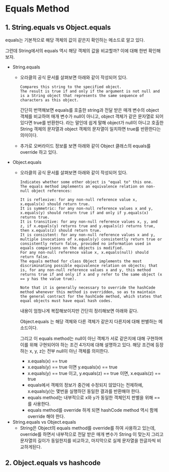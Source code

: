 # Equals Method

## 1. String.equals vs Object.equals
equals는 기본적으로 해당 객체의 값이 같은지 확인하는 메소드로 알고 있다.

그런데 String에서의 equals 역시 해당 객체의 값을 비교할까? 이에 대해 한번 확인해 보자.

- String.equals
    - 오라클의 공식 문서를 살펴보면 아래와 같이 작성되어 있다.
        ```
        Compares this string to the specified object. 
        The result is true if and only if the argument is not null and is a String object that represents the same sequence of characters as this object.
        ```
        간단히 번역해보면 equals를 호출한 string과 전달 받은 매개 변수의 object 객체를 비교하여 매개 변수가 null이 아니고, object 객체가 같은 문자열로 되어있다면 true를 반환한다.
        라는 말인데 쉽게 말해 object가 null이 아니고 호출한 String 객체의 문자열과 object 객체의 문자열이 일치하면 true를 반환한다는 의미이다.

    - 추가로 오버라이드 정보를 보면 아래와 같이 Object 클래스의 equals를 override 하고 있다.
- Object.equals 
    - 오라클의 공식 문서를 살펴보면 아래와 같이 작성되어 있다.
        ```
        Indicates whether some other object is "equal to" this one.
        The equals method implements an equivalence relation on non-null object references:

        It is reflexive: for any non-null reference value x, x.equals(x) should return true.
        It is symmetric: for any non-null reference values x and y, x.equals(y) should return true if and only if y.equals(x) returns true.
        It is transitive: for any non-null reference values x, y, and z, if x.equals(y) returns true and y.equals(z) returns true, then x.equals(z) should return true.
        It is consistent: for any non-null reference values x and y, multiple invocations of x.equals(y) consistently return true or consistently return false, provided no information used in equals comparisons on the objects is modified.
        For any non-null reference value x, x.equals(null) should return false.
        The equals method for class Object implements the most discriminating possible equivalence relation on objects; that is, for any non-null reference values x and y, this method returns true if and only if x and y refer to the same object (x == y has the value true).

        Note that it is generally necessary to override the hashCode method whenever this method is overridden, so as to maintain the general contract for the hashCode method, which states that equal objects must have equal hash codes.
        ```
        내용이 엄청나게 복잡해보이지만 간단히 정리해보면 아래와 같다.
        
        Object.equals 는 해당 객체와 다른 객체가 같은지 다른지에 대해 판별하는 메소드이다.
        
        그리고 이 equals method는 null이 아닌 객체가 서로 같은지에 대해 구현하며 이를 위해 구현되어야 하는 조건 4가지에 대해 설명하고 있다.
        해당 조건에 등장하는 x, y, z는 전부 null이 아닌 객체를 의미한다.
        - x.equals(x) == true
        - x.equals(y) == true 이면 y.equals(x) == true
        - x.equals(y) == true 이고, y.equals(z) == true 이면, x.equals(z) == true
        - equals에서 객체의 정보가 중간에 수정되지 않았다는 전제하에, x.equals(y)는 몇번을 실행하던 동일한 결과를 반환해야 한다.
        - equals method는 내부적으로 x와 y가 동일한 객체인지 판별을 위해 ==를 사용한다.
        - equals method를 override 하게 되면 hashCode method 역시 함께 override 해야 한다.
- String.equals vs Object.equals
    - String은 Object의 equals method를 override를 하여 사용하고 있는데, override를 하면서 내부적으로 전달 받은 매개 변수가 String 이 맞는지 그리고 문자열의 길이가 동일한지를 비교하고, 마지막으로 실제 문자열을 한글자씩 비교하게된다.

## 2. Object.equals vs hashcode
